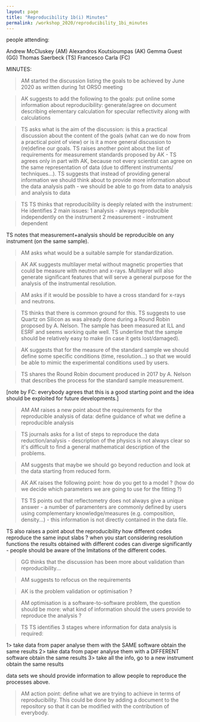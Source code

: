 ```yaml
---
layout: page
title: "Reproducibility 1b(i) Minutes"
permalink: /workshop_2020/reproducibility_1bi_minutes
---
```


people attending:

Andrew McCluskey (AM)
Alexandros Koutsioumpas (AK)
Gemma Guest (GG)
Thomas Saerbeck (TS)
Francesco Carla (FC)


MINUTES:

> AM
started the discussion listing the goals to be achieved by June 2020 as written during 1st ORSO meeting

> AK
suggests to add the following to the goals: put online some information about reproducibility: generate/agree on document describing elementary calculation for specular reflectivity along with calculations

> TS
asks what is the aim of the discussion: is this a practical discussion about the content of the goals (what can we do now from a practical point of view) or is it a more general discussion to (re)define our goals. 
TS raises another point about the list of requirements for measurement standards proposed by AK - TS agrees only in part with AK, because not every scientist can agree on the same representation of data (due to different instruments/ techniques...).
TS suggests that instead of providing general information we should think about to provide more information about the data analysis path - we should be able to go from data to analysis and analysis to data 

> TS
TS thinks that reproducibility is deeply related with the instrument:
He identifies 2 main issues:
1 analysis - always reproducible independently on the instrument
2 measurement - instrument dependent

TS notes that measurement+analysis should be reproducible on any instrument (on the same sample).

> AM asks what would be a suitable sample for standardization.

> AK
AK suggests multilayer metal without magnetic properties that could be measure with neutron and x-rays.
Multilayer will also generate significant features that will serve a general purpose for the analysis of the instrumental resolution.

> AM
asks if it would be possible to have a cross standard for x-rays and neutrons.

> TS 
thinks that there is common ground for this. TS suggests to use Quartz on Silicon as was already done during a Round Robin proposed by A. Nelson. The sample has been measured at ILL and ESRF and seems working quite well.
TS underline that the sample should be relatively easy to make (in case it gets lost/damaged).

> AK 
suggests that for the measure of the standard sample we should define some specific conditions (time, resolution...) so that we would be able to mimic the experimental conditions used by users.

> TS
shares the Round Robin document produced in 2017 by A. Nelson that describes the process for the standard sample measurement.

[note by FC: everybody agrees that this is a good starting point and the idea should be exploited for future developments.]

> AM
AM raises a new point about the requirements for the reproducible analysis of data:
define guidance of what we define a reproducible analysis

> TS
journals asks for a list of steps to reproduce the data reduction/analysis - 
description of the physics is not always clear so it's difficult to find a general mathematical description of the problems.

> AM 
suggests that maybe we should go beyond reduction and look at the data starting from reduced form.

> AK
AK raises the following point: how do you get to a model ?
(how do we decide which parameters we are going to use for the fitting ?)

> TS
TS points out that reflectometry does not always give a unique answer - a number of paramenters are commonly  defined by users using complementary knowledge/measures (e.g. composition, density...) - this information is not directly contained in the data file.

TS also raises a point about the reproducibility 
how different codes reproduce the same input slabs ?
when you start considering resolution functions the results obtained with different codes can diverge significantly - people should be aware of the lmitations of the different codes.

> GG 
thinks that the discussion has been more about validation than reproducibility...

> AM
suggests to refocus on the requirements

> AK 
is the  problem validation or optimisation ?

> AM
optimisation is a software-to-software problem, the question should be more: what kind of information should the users provide to reproduce the analysis ?

> TS
TS identifies 3 stages where information for data analysis is required:

1> take data from paper analyse them with the SAME software obtain the same results
2> take data from paper analyse them with a DIFFERENT software obtain the same results
3> take all the info, go to a new instrument obtain the same results

data sets we should provide information to allow people to reproduce the processes above.

> AM 
action point: define what we are trying to achieve in terms of reproducibility.
This could be done by adding a document to the repository so that it can be modified with the contribution of everybody.

